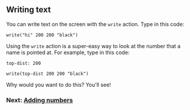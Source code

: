 ## Writing text

You can write text on the screen with the `write` action.  Type in this code:

```
write("hi" 200 200 "black")
```

Using the `write` action is a super-easy way to look at the number that a name is pointed at.  For example, type in this code:

```
top-dist: 200

write(top-dist 200 200 "black")
```

Why would you want to do this? You'll see!

### Next: [Adding numbers](#adding-numbers)
